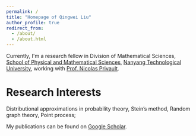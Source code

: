 ```yaml
---
permalink: /
title: "Homepage of Qingwei Liu"
author_profile: true
redirect_from: 
  - /about/
  - /about.html
---
```

Currently, I'm a research fellow in Division of Mathematical Sciences, [School of Physical and Mathematical Sciences](https://www.ntu.edu.sg/spms), [Nanyang Technological University](https://www.ntu.edu.sg), working with [Prof. Nicolas Privault](https://personal.ntu.edu.sg/nprivault/indexp.html). 




Research Interests
===========================
Distributional approximations in probability theory, Stein’s method, Random graph theory, Point process;

My publications can be found on [Google Scholar](https://scholar.google.com/citations?user=en_NRKkAAAAJ&hl=en&oi=ao).




